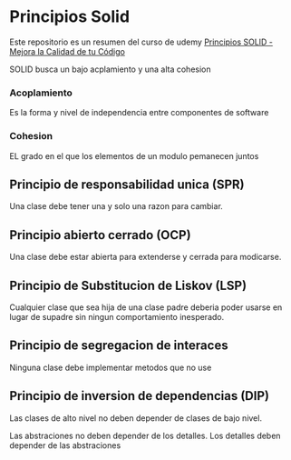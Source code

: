 # Principios Solid

Este repositorio es un resumen del curso de udemy [Principios SOLID - Mejora la Calidad de tu Código](https://www.udemy.com/course/principios-solid-mejora-la-calidad-de-tu-codigo/) 

SOLID busca un bajo acplamiento y una alta cohesion

### Acoplamiento
Es la forma y nivel de independencia entre componentes de software 

### Cohesion
EL grado en el que los elementos de un modulo pemanecen juntos


## Principio de responsabilidad unica (SPR)
Una clase debe tener una y solo una razon para cambiar.

## Principio abierto cerrado (OCP)
Una clase debe estar abierta para extenderse y cerrada para modicarse.

## Principio de Substitucion de Liskov (LSP)
Cualquier clase que sea hija de una clase padre deberia poder usarse en lugar de supadre sin ningun comportamiento inesperado.

## Principio de segregacion de interaces
Ninguna clase debe implementar metodos que no use

## Principio de inversion de dependencias (DIP)
Las clases de alto nivel no deben depender de clases de bajo nivel.

Las abstraciones no deben depender de los detalles. Los detalles deben depender de las abstraciones



